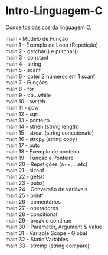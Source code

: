 # Intro-Linguagem-C
Conceitos básicos da linguagem C.

main - Modelo de Função <br>
main 1 - Exemplo de Loop (Repetição) <br>
main 2 - getchar() e putchar() <br>
main 3 - constant <br>
main 4 - string <br>
main 5 - scanf <br>
main 6 - obter 2 números em 1 scanf <br>
main 7 - Funções <br>
main 8 - for <br>
main 9 - do...while <br>
main 10 - switch <br>
main 11 - pow <br>
main 12 - sqrt <br>
main 13 - ponteiro <br>
main 14 - strlen (string length) <br>
main 15 - strcat (string concatenate) <br>
main 16 - strcpy (string copy) <br>
main 17 - puts <br>
main 18 - Exemplo de ponteiro <br>
main 19 - Função e Ponteiro <br>
main 20 - Repetições (a++, ...etc) <br>
main 21 - sizeof <br>
main 22 - gets() <br>
main 23 - puts() <br>
main 24 - Conversão de variáveis <br>
main 25 - printf <br>
main 26 - comentários <br>
main 27 - operadores <br>
main 28 - conditional <br>
main 29 - break e continue <br>
main 30 - Parameter, Argument & Value <br>
main 31 - Variable Scope - Global <br>
main 32 - Static Variables  <br>
main 33 - strcmp (string compare)
